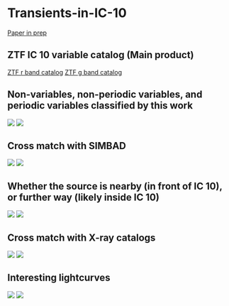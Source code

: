 # Transients-in-IC-10

[Paper in prep](https://www.overleaf.com/read/rdvxqytkfhww)

## ZTF IC 10 variable catalog (Main product)
[ZTF r band catalog](t_zr_0307.ecsv)
[ZTF g band catalog](t_zg_0307.ecsv)


## Non-variables, non-periodic variables, and periodic variables classified by this work
![](cmd_r.png)
![](cmd_g.png)

## Cross match with SIMBAD
![](simbad_r.png)
![](simbad_g.png)

## Whether the source is nearby (in front of IC 10), or further way (likely inside IC 10)
![](plx_r.png)
![](plx_g.png)

## Cross match with X-ray catalogs
![](xray_r.png)
![](xray_g.png)

## Interesting lightcurves
![](lc_1299.png)
![](sin_1299.png)
